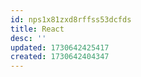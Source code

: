 ```yaml
---
id: nps1x81zxd8rffss53dcfds
title: React
desc: ''
updated: 1730642425417
created: 1730642404347
---
```

